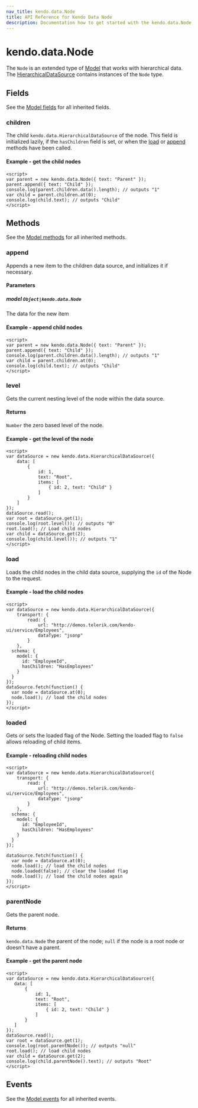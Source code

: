 ```yaml
---
nav_title: kendo.data.Node
title: API Reference for Kendo Data Node
description: Documentation how to get started with the kendo.data.Node, the extended type of kendo.data.Model. Find examples and guidelines for methods, fields and events of kendo.data.Node.
---
```


# kendo.data.Node

The `Node` is an extended type of [Model](/api/framework/model) that works with hierarchical data. The [HierarchicalDataSource](/api/framework/hierarchicaldatasource) contains instances of the `Node` type.

## Fields

See the [Model fields](/api/framework/model#fields) for all inherited fields.

### children

The child `kendo.data.HierarchicalDataSource` of the node. This field is initialized lazily, if the `hasChildren` field is set,
or when the [load](#methods-load) or [append](#methods-append) methods have been called.

#### Example - get the child nodes
    <script>
    var parent = new kendo.data.Node({ text: "Parent" });
    parent.append({ text: "Child" });
    console.log(parent.children.data().length); // outputs "1"
    var child = parent.children.at(0);
    console.log(child.text); // outputs "Child"
    </script>

## Methods

See the [Model methods](/api/framework/model#methods) for all inherited methods.

### append

Appends a new item to the children data source, and initializes it if necessary.

#### Parameters

##### model `Object|kendo.data.Node`

The data for the new item

#### Example - append child nodes

    <script>
    var parent = new kendo.data.Node({ text: "Parent" });
    parent.append({ text: "Child" });
    console.log(parent.children.data().length); // outputs "1"
    var child = parent.children.at(0);
    console.log(child.text); // outputs "Child"
    </script>

### level

Gets the current nesting level of the node within the data source.

#### Returns

`Number` the zero based level of the node.

#### Example - get the level of the node

    <script>
    var dataSource = new kendo.data.HierarchicalDataSource({
        data: [
            {
                id: 1,
                text: "Root",
                items: [
                    { id: 2, text: "Child" }
                ]
            }
        ]
    });
    dataSource.read();
    var root = dataSource.get(1);
    console.log(root.level()); // outputs "0"
    root.load(); // Load child nodes
    var child = dataSource.get(2);
    console.log(child.level()); // outputs "1"
    </script>

### load

Loads the child nodes in the child data source, supplying the `id` of the Node to the request.

#### Example - load the child nodes

    <script>
    var dataSource = new kendo.data.HierarchicalDataSource({
        transport: {
            read: {
                url: "http://demos.telerik.com/kendo-ui/service/Employees",
                dataType: "jsonp"
            }
        },
      schema: {
        model: {
          id: "EmployeeId",
          hasChildren: "HasEmployees"
        }
      }
    });
    dataSource.fetch(function() {
      var node = dataSource.at(0);
      node.load(); // load the child nodes
    });
    </script>

### loaded

Gets or sets the loaded flag of the Node. Setting the loaded flag to `false` allows reloading of child items.

#### Example - reloading child nodes

    <script>
    var dataSource = new kendo.data.HierarchicalDataSource({
        transport: {
            read: {
                url: "http://demos.telerik.com/kendo-ui/service/Employees",
                dataType: "jsonp"
            }
        },
      schema: {
        model: {
          id: "EmployeeId",
          hasChildren: "HasEmployees"
        }
      }
    });

    dataSource.fetch(function() {
      var node = dataSource.at(0);
      node.load(); // load the child nodes
      node.loaded(false); // clear the loaded flag
      node.load(); // load the child nodes again
    });
    </script>

### parentNode

Gets the parent node.

#### Returns

`kendo.data.Node` the parent of the node; `null` if the node is a root node or doesn't have a parent.

#### Example - get the parent node

    <script>
    var dataSource = new kendo.data.HierarchicalDataSource({
       data: [
           {
               id: 1,
               text: "Root",
               items: [
                   { id: 2, text: "Child" }
               ]
           }
       ]
    });
    dataSource.read();
    var root = dataSource.get(1);
    console.log(root.parentNode()); // outputs "null"
    root.load(); // load child nodes
    var child = dataSource.get(2);
    console.log(child.parentNode().text); // outputs "Root"
    </script>

## Events

See the [Model events](/api/framework/model#events) for all inherited events.
